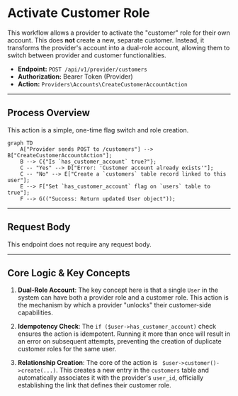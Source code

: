 # Activate Customer Role

This workflow allows a provider to activate the "customer" role for their own account. This does **not** create a new, separate customer. Instead, it transforms the provider's account into a dual-role account, allowing them to switch between provider and customer functionalities.

-   **Endpoint:** `POST /api/v1/provider/customers`
-   **Authorization:** Bearer Token (Provider)
-   **Action:** `Providers\Accounts\CreateCustomerAccountAction`

---

## Process Overview

This action is a simple, one-time flag switch and role creation.

```mermaid
graph TD
    A["Provider sends POST to /customers"] --> B["CreateCustomerAccountAction"];
    B --> C{"Is `has_customer_account` true?"};
    C -- "Yes" --> D["Error: 'Customer account already exists'"];
    C -- "No" --> E["Create a `customers` table record linked to this user"];
    E --> F["Set `has_customer_account` flag on `users` table to true"];
    F --> G(("Success: Return updated User object"));
```

---

## Request Body

This endpoint does not require any request body.

---

## Core Logic & Key Concepts

1.  **Dual-Role Account**: The key concept here is that a single `User` in the system can have both a provider role and a customer role. This action is the mechanism by which a provider "unlocks" their customer-side capabilities.

2.  **Idempotency Check**: The `if ($user->has_customer_account)` check ensures the action is idempotent. Running it more than once will result in an error on subsequent attempts, preventing the creation of duplicate customer roles for the same user.

3.  **Relationship Creation**: The core of the action is ` $user->customer()->create(...)`. This creates a new entry in the `customers` table and automatically associates it with the provider's `user_id`, officially establishing the link that defines their customer role.
